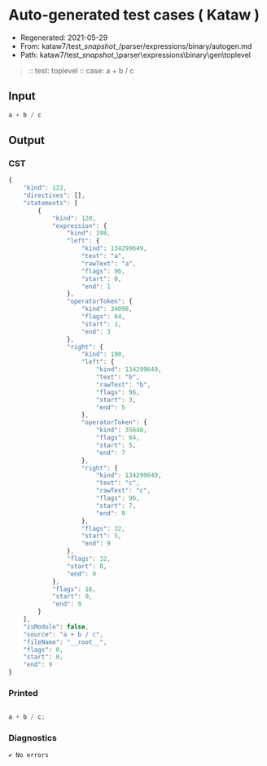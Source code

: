 # Auto-generated test cases ( Kataw )
- Regenerated: 2021-05-29
- From: kataw7/test\__snapshot__/parser/expressions/binary/autogen.md
- Path: kataw7/test\__snapshot__\parser\expressions\binary\gen\toplevel
> :: test: toplevel
> :: case: a + b / c
## Input

`````js
a + b / c
`````
## Output

### CST

```javascript
{
    "kind": 122,
    "directives": [],
    "statements": [
        {
            "kind": 120,
            "expression": {
                "kind": 198,
                "left": {
                    "kind": 134299649,
                    "text": "a",
                    "rawText": "a",
                    "flags": 96,
                    "start": 0,
                    "end": 1
                },
                "operatorToken": {
                    "kind": 34098,
                    "flags": 64,
                    "start": 1,
                    "end": 3
                },
                "right": {
                    "kind": 198,
                    "left": {
                        "kind": 134299649,
                        "text": "b",
                        "rawText": "b",
                        "flags": 96,
                        "start": 3,
                        "end": 5
                    },
                    "operatorToken": {
                        "kind": 35640,
                        "flags": 64,
                        "start": 5,
                        "end": 7
                    },
                    "right": {
                        "kind": 134299649,
                        "text": "c",
                        "rawText": "c",
                        "flags": 96,
                        "start": 7,
                        "end": 9
                    },
                    "flags": 32,
                    "start": 5,
                    "end": 9
                },
                "flags": 32,
                "start": 0,
                "end": 9
            },
            "flags": 16,
            "start": 0,
            "end": 9
        }
    ],
    "isModule": false,
    "source": "a + b / c",
    "fileName": "__root__",
    "flags": 0,
    "start": 0,
    "end": 9
}
```

### Printed

```javascript

a + b / c;
```

### Diagnostics

```javascript
✔ No errors
```

